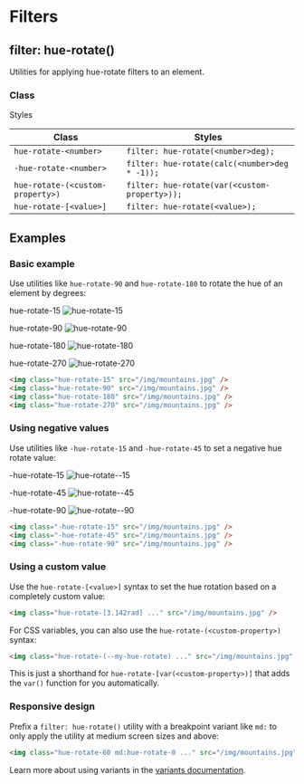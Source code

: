 # Filters

## filter: hue-rotate()

Utilities for applying hue-rotate filters to an element.

### Class

Styles

| Class                     | Styles                                  |
| ------------------------- | --------------------------------------- |
| `hue-rotate-<number>`     | `filter: hue-rotate(<number>deg);`      |
| `-hue-rotate-<number>`    | `filter: hue-rotate(calc(<number>deg * -1));` |
| `hue-rotate-(<custom-property>)` | `filter: hue-rotate(var(<custom-property>));` |
| `hue-rotate-[<value>]`    | `filter: hue-rotate(<value>);`         |

## Examples

### Basic example

Use utilities like `hue-rotate-90` and `hue-rotate-180` to rotate the hue of an element by degrees:

hue-rotate-15
![hue-rotate-15](https://images.unsplash.com/photo-1554629947-334ff61d85dc?ixid=MnwxMjA3fDB8MHxwaG90by1wYWdlfHx8fGVufDB8fHx8&ixlib=rb-1.2.1&auto=format&fit=crop&w=1000&h=1000&q=90)

hue-rotate-90
![hue-rotate-90](https://images.unsplash.com/photo-1554629947-334ff61d85dc?ixid=MnwxMjA3fDB8MHxwaG90by1wYWdlfHx8fGVufDB8fHx8&ixlib=rb-1.2.1&auto=format&fit=crop&w=1000&h=1000&q=90)

hue-rotate-180
![hue-rotate-180](https://images.unsplash.com/photo-1554629947-334ff61d85dc?ixid=MnwxMjA3fDB8MHxwaG90by1wYWdlfHx8fGVufDB8fHx8&ixlib=rb-1.2.1&auto=format&fit=crop&w=1000&h=1000&q=90)

hue-rotate-270
![hue-rotate-270](https://images.unsplash.com/photo-1554629947-334ff61d85dc?ixid=MnwxMjA3fDB8MHxwaG90by1wYWdlfHx8fGVufDB8fHx8&ixlib=rb-1.2.1&auto=format&fit=crop&w=1000&h=1000&q=90)

```html
<img class="hue-rotate-15" src="/img/mountains.jpg" />
<img class="hue-rotate-90" src="/img/mountains.jpg" />
<img class="hue-rotate-180" src="/img/mountains.jpg" />
<img class="hue-rotate-270" src="/img/mountains.jpg" />
```

### Using negative values

Use utilities like `-hue-rotate-15` and `-hue-rotate-45` to set a negative hue rotate value:

\-hue-rotate-15
![hue-rotate--15](https://images.unsplash.com/photo-1554629947-334ff61d85dc?ixid=MnwxMjA3fDB8MHxwaG90by1wYWdlfHx8fGVufDB8fHx8&ixlib=rb-1.2.1&auto=format&fit=crop&w=1000&h=1000&q=90)

\-hue-rotate-45
![hue-rotate--45](https://images.unsplash.com/photo-1554629947-334ff61d85dc?ixid=MnwxMjA3fDB8MHxwaG90by1wYWdlfHx8fGVufDB8fHx8&ixlib=rb-1.2.1&auto=format&fit=crop&w=1000&h=1000&q=90)

\-hue-rotate-90
![hue-rotate--90](https://images.unsplash.com/photo-1554629947-334ff61d85dc?ixid=MnwxMjA3fDB8MHxwaG90by1wYWdlfHx8fGVufDB8fHx8&ixlib=rb-1.2.1&auto=format&fit=crop&w=1000&h=1000&q=90)

```html
<img class="-hue-rotate-15" src="/img/mountains.jpg" />
<img class="-hue-rotate-45" src="/img/mountains.jpg" />
<img class="-hue-rotate-90" src="/img/mountains.jpg" />
```

### Using a custom value

Use the `hue-rotate-[<value>]` syntax to set the hue rotation based on a completely custom value:

```html
<img class="hue-rotate-[3.142rad] ..." src="/img/mountains.jpg" />
```

For CSS variables, you can also use the `hue-rotate-(<custom-property>)` syntax:

```html
<img class="hue-rotate-(--my-hue-rotate) ..." src="/img/mountains.jpg" />
```

This is just a shorthand for `hue-rotate-[var(<custom-property>)]` that adds the `var()` function for you automatically.

### Responsive design

Prefix a `filter: hue-rotate()` utility with a breakpoint variant like `md:` to only apply the utility at medium screen sizes and above:

```html
<img class="hue-rotate-60 md:hue-rotate-0 ..." src="/img/mountains.jpg" />
```

Learn more about using variants in the [variants documentation](https://tailwindcss.com/docs/hover-focus-and-other-states).

